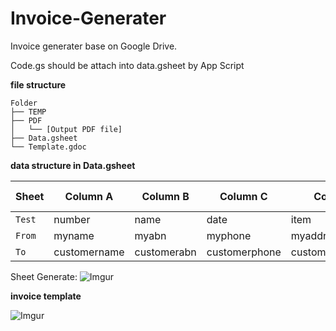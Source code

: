 # Invoice-Generater
Invoice generater base on Google Drive.

Code.gs should be attach into data.gsheet by App Script

**file structure**
```
Folder
├── TEMP 
├── PDF
│   └── [Output PDF file]
├── Data.gsheet
└── Template.gdoc
```

 **data structure in Data.gsheet**

| Sheet | Column A | Column B | Column C | Column D | Column E | Column F |
| --- | --- | --- | --- | --- | --- | --- |
| `Test` | number | name | date | item | qty | total |
| `From` | myname | myabn | myphone | myaddress_1 | myaddress_2 |
| `To` | customername | customerabn | customerphone | customeraddress_1 | customeraddress_2 |

Sheet Generate:
![Imgur](https://i.imgur.com/tkBMQ2U.png)


**invoice template**
  
![Imgur](https://i.imgur.com/04gycqj.png)

